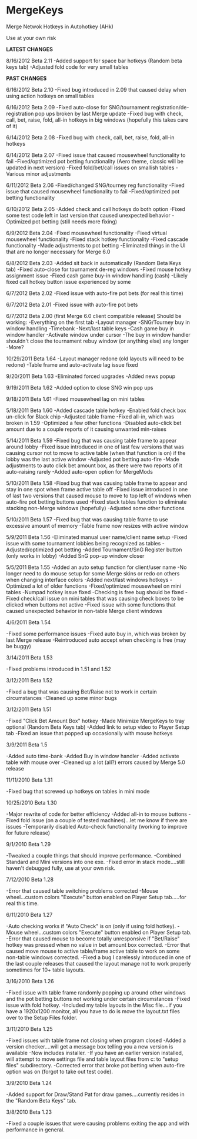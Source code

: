 # MergeKeys
Merge Netwok Hotkeys in Autohotkey (AHk)

Use at your own risk

<b>LATEST CHANGES</b>

8/16/2012 Beta 2.11
-Added support for space bar hotkeys (Random beta keys tab)
-Adjusted fold code for very small tables

<b>PAST CHANGES</b>

6/16/2012 Beta 2.10
-Fixed bug introduced in 2.09 that caused delay when using action hotkeys on small tables

6/16/2012 Beta 2.09
-Fixed auto-close for SNG/tournament registration/de-registration pop ups broken by last Merge update
-Fixed bug with check, call, bet, raise, fold, all-in hotkeys in big windows (hopefully this takes care of it)

6/14/2012 Beta 2.08
-Fixed bug with check, call, bet, raise, fold, all-in hotkeys

6/14/2012 Beta 2.07
-Fixed issue that caused mousewheel functionality to fail
-Fixed/optimized pot betting functionality (Aero theme, classic will be updated in next version)
-Fixed fold/bet/call issues on smallish tables
-Various minor adjustments

6/11/2012 Beta 2.06
-Fixed/changed SNG/tourney reg functionality
-Fixed issue that caused mousewheel functionality to fail
-Fixed/optimized pot betting functionality

6/10/2012 Beta 2.05
-Added check and call hotkeys do both option
-Fixed some test code left in last version that caused unexpected behavior
-Optimized pot betting (still needs more fixing)

6/9/2012 Beta 2.04
-Fixed mousewheel functionality
-Fixed virtual mousewheel functionality
-Fixed stack hotkey functionality
-Fixed cascade functionality
-Made adjustments to pot betting
-Eliminated things in the UI that are no longer necessary for Merge 6.0

6/8/2012 Beta 2.03
-Added sit back in automatically (Random Beta Keys tab)
-Fixed auto-close for tournament de-reg windows
-Fixed mouse hotkey assignment issue
-Fixed cash game buy-in window handling (cash)
-Likely fixed call hotkey button issue experienced by some

6/7/2012 Beta 2.02
-Fixed issue with auto-fire pot bets (for real this time)

6/7/2012 Beta 2.01
-Fixed issue with auto-fire pot bets

6/7/2012 Beta 2.00 (first Merge 6.0 client compatible release)
Should be working:
-Everything on the first tab
-Layout manager
-SNG/Tourney buy in window handling
-Timebank
-Next/last table keys
-Cash game buy in window handler
-Activate window under cursor
-The buy in window handler shouldn't close the tournament rebuy window (or anything else) any longer
-More?

10/29/2011 Beta 1.64
-Layout manager redone (old layouts will need to be redone)
-Table frame and auto-activate lag issue fixed

9/20/2011 Beta 1.63
-Eliminated forced upgrades
-Added news popup

9/19/2011 Beta 1.62
-Added option to close SNG win pop ups

9/18/2011 Beta 1.61
-Fixed mousewheel lag on mini tables

5/18/2011 Beta 1.60
-Added cascade table hotkey
-Enabled fold check box un-click for Black chip
-Adjusted table frame
-Fixed all-in, which was broken in 1.59
-Optimized a few other functions
-Disabled auto-click bet amount due to a couple reports of it causing unwanted min-raises

5/14/2011 Beta 1.59
-Fixed bug that was causing table frame to appear around lobby
-Fixed issue introduced in one of last few versions that was causing cursor not to move to active table (when that function is on) if the lobby was the last active window
-Adjusted pot betting auto-fire
-Made adjustments to auto click bet amount box, as there were two reports of it auto-raising rarely
-Added auto-open option for MergeMods

5/10/2011 Beta 1.58
-Fixed bug that was causing table frame to appear and stay in one spot when frame active table off
-Fixed issue introduced in one of last two versions that caused mouse to move to top left of windows when auto-fire pot betting buttons used
-Fixed stack tables function to eliminate stacking non-Merge windows (hopefully)
-Adjusted some other functions

5/10/2011 Beta 1.57
-Fixed bug that was causing table frame to use excessive amount of memory
-Table frame now resizes with active window

5/9/2011 Beta 1.56
-Eliminated manual user name/client name setup
-Fixed issue with some tournament lobbies being recognized as tables
-Adjusted/optimized pot betting
-Added Tournament/SnG Register button (only works in lobby)
-Added SnG pop-up window closer

5/5/2011 Beta 1.55
-Added an auto setup function for client/user name
-No longer need to do mouse setup for some Merge skins or redo on others when changing interface colors
-Added next/last windows hotkeys
-Optimized a lot of older functions
-Fixed/optimized mousewheel on mini tables
-Numpad hotkey issue fixed
-Checking is free bug should be fixed
-Fixed check/call issue on mini tables that was causing check boxes to be clicked when buttons not active
-Fixed issue with some functions that caused unexpected behavior in non-table Merge client windows

4/6/2011 Beta 1.54

-Fixed some performance issues
-Fixed auto buy in, which was broken by last Merge release
-Reintroduced auto accept when checking is free (may be buggy)

3/14/2011 Beta 1.53

-Fixed problems introduced in 1.51 and 1.52

3/12/2011 Beta 1.52

-Fixed a bug that was causing Bet/Raise not to work in certain circumstances
-Cleaned up some minor bugs

3/12/2011 Beta 1.51

-Fixed "Click Bet Amount Box" hotkey
-Made Minimize MergeKeys to tray optional (Random Beta Keys tab)
-Added link to setup video to Player Setup tab
-Fixed an issue that popped up occasionally with mouse hotkeys

3/9/2011 Beta 1.5

-Added auto time-bank
-Added Buy in window handler
-Added activate table with mouse over
-Cleaned up a lot (all?) errors caused by Merge 5.0 release

11/11/2010 Beta 1.31

-Fixed bug that screwed up hotkeys on tables in mini mode

10/25/2010 Beta 1.30

-Major rewrite of code for better efficiency
-Added all-in to mouse buttons
-Fixed fold issue (on a couple of tested machines)...let me know if there are issues
-Temporarily disabled Auto-check functionality (working to improve for future release)

9/1/2010 Beta 1.29

-Tweaked a couple things that should improve performance.
-Combined Standard and Mini versions into one exe.
-Fixed error in stack mode....still haven't debugged fully, use at your own risk.

7/12/2010 Beta 1.28

-Error that caused table switching problems corrected
-Mouse wheel...custom colors "Execute" button enabled on Player Setup tab.....for real this time.

6/11/2010 Beta 1.27

-Auto checking works if "Auto Check" is on (only if using fold hotkey).
-Mouse wheel...custom colors "Execute" button enabled on Player Setup tab.
-Error that caused mouse to become totally unresponsive if "Bet/Raise" hotkey was pressed when no value in bet amount box corrected.
-Error that caused move mouse to active table/frame active table to work on some non-table windows corrected.
-Fixed a bug I carelessly introduced in one of the last couple releases that caused the layout manage not to work properly sometimes for 10+ table layouts.

3/16/2010 Beta 1.26

-Fixed issue with table frame randomly popping up around other windows and the pot betting buttons not working under certain circumstances
-Fixed issue with fold hotkey.
-Included my table layouts in the Misc file....if you have a 1920x1200 monitor, all you have to do is move the layout.txt files over to the Setup Files folder.

3/11/2010 Beta 1.25

-Fixed issues with table frame not closing when program closed
-Added a version checker....will get a message box telling you a new version is available
-Now includes installer.
-If you have an earlier version installed, will attempt to move settings file and table layout files from c: to "setup files" subdirectory.
-Corrected error that broke pot betting when auto-fire option was on (forgot to take out test code).

3/9/2010 Beta 1.24

-Added support for Draw/Stand Pat for draw games....currently resides in the "Random Beta Keys" tab.

3/8/2010 Beta 1.23

-Fixed a couple issues that were causing problems exiting the app and with performance in general.
